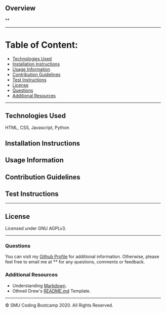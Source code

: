 # 

## Overview
**


---

# Table of Content:
* [Technologies Used](#technologies-used)
* [Installation Instructions](#installation-instructions)
* [Usage Information](#usage-information)
* [Contribution Guidelines](#contribution-guidelines)
* [Test Instructions](#test-instructions)
* [License](#license)
* [Questions](#questions)
* [Additional Resources](#additional-resources)

---

## Technologies Used
HTML, CSS, Javascript, Python

## Installation Instructions


## Usage Information


## Contribution Guidelines


## Test Instructions


---

## License
Licensed under GNU AGPLv3.

---

### **Questions**
You can visit my [Github Profile](https://github.com/) for additional information. Otherwise, please feel free to email me at ** for any questions, comments or feedback.

### **Additional Resources**
* Understanding [Markdown](https://guides.github.com/features/mastering-markdown/).
* Othneil Drew's [README.md](https://github.com/othneildrew/Best-README-Template) Template.





---

© SMU Coding Bootcamp 2020. All Rights Reserved.
